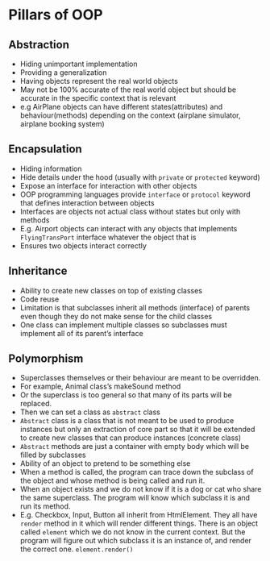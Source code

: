 # Pillars of OOP

## Abstraction

- Hiding unimportant implementation
- Providing a generalization
- Having objects represent the real world objects
- May not be 100% accurate of the real world object but should be accurate in the specific context that is relevant
- e.g AirPlane objects can have different states(attributes) and behaviour(methods) depending on the context (airplane simulator, airplane booking system)

## Encapsulation

- Hiding information
- Hide details under the hood (usually with `private` or `protected` keyword)
- Expose an interface for interaction with other objects
- OOP programming languages provide `interface` or `protocol` keyword that defines interaction between objects
- Interfaces are objects not actual class without states but only with methods
- E.g. Airport objects can interact with any objects that implements `FlyingTransPort` interface whatever the object that is
- Ensures two objects interact correctly

## Inheritance

- Ability to create new classes on top of existing classes
- Code reuse
- Limitation is that subclasses inherit all methods (interface) of parents even though they do not make sense for the child classes
- One class can implement multiple classes so subclasses must implement all of its parent’s interface

## Polymorphism

- Superclasses themselves or their behaviour are meant to be overridden.
- For example, Animal class’s makeSound method
- Or the superclass is too general so that many of its parts will be replaced.
- Then we can set a class as `abstract` class
- `Abstract` class is a class that is not meant to be used to produce instances but only an extraction of core part so that it will be extended to create new classes that can produce instances (concrete class)
- `Abstract` methods are just a container with empty body which will be filled by subclasses
- Ability of an object to pretend to be something else
- When a method is called, the program can trace down the subclass of the object and whose method is being called and run it.
- When an object exists and we do not know if it is a dog or cat who share the same superclass. The program will know which subclass it is and run its method.
- E.g. Checkbox, Input, Button all inherit from HtmlElement. They all have `render` method in it which will render different things. There is an object called `element` which we do not know in the current context. But the program will figure out which subclass it is an instance of, and render the correct one. `element.render()`
